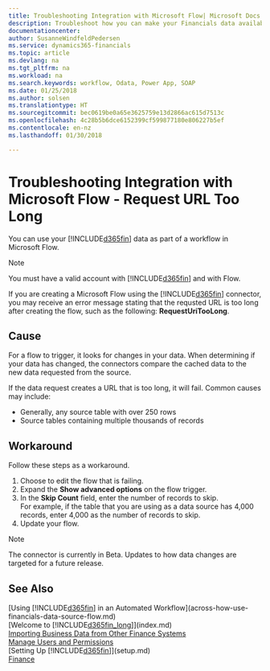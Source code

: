 ```yaml
---
title: Troubleshooting Integration with Microsoft Flow| Microsoft Docs
description: Troubleshoot how you can make your Financials data available as a data source and specify an OData URL of your web services to build an automated workflow.
documentationcenter: 
author: SusanneWindfeldPedersen
ms.service: dynamics365-financials
ms.topic: article
ms.devlang: na
ms.tgt_pltfrm: na
ms.workload: na
ms.search.keywords: workflow, Odata, Power App, SOAP
ms.date: 01/25/2018
ms.author: solsen
ms.translationtype: HT
ms.sourcegitcommit: bec0619be0a65e3625759e13d2866ac615d7513c
ms.openlocfilehash: 4c28b5b6dce6152399cf599877180e806227b5ef
ms.contentlocale: en-nz
ms.lasthandoff: 01/30/2018

---
```

# <a name="troubleshooting-integration-with-microsoft-flow---request-url-too-long"></a>Troubleshooting Integration with Microsoft Flow - Request URL Too Long
You can use your [!INCLUDE[d365fin](includes/d365fin_md.md)] data as part of a workflow in Microsoft Flow.  

> [!NOTE]  
>   You must have a valid account with [!INCLUDE[d365fin](includes/d365fin_md.md)] and with Flow.  

If you are creating a Microsoft Flow using the [!INCLUDE[d365fin](includes/d365fin_md.md)] connector, you may receive an error message stating that the requsted URL is too long after creating the flow, such as the following: **RequestUriTooLong**.

## <a name="cause"></a>Cause
For a flow to trigger, it looks for changes in your data. When determining if your data has changed, the connectors compare the cached data to the new data requested from the source.  

If the data request creates a URL that is too long, it will fail. Common causes may include:
- Generally, any source table with over 250 rows
- Source tables containing multiple thousands of records

## <a name="workaround"></a>Workaround
Follow these steps as a workaround.
1. Choose to edit the flow that is failing.
2. Expand the **Show advanced options** on the flow trigger.
3. In the **Skip Count** field, enter the number of records to skip.  
For example, if the table that you are using as a data source has 4,000 records, enter 4,000 as the number of records to skip.
4. Update your flow.

> [!NOTE]  
> The connector is currently in Beta. Updates to how data changes are targeted for a future release.


## <a name="see-also"></a>See Also
[Using [!INCLUDE[d365fin](includes/d365fin_md.md)] in an Automated Workflow](across-how-use-financials-data-source-flow.md)  
[Welcome to [!INCLUDE[d365fin_long](includes/d365fin_long_md.md)]](index.md)  
[Importing Business Data from Other Finance Systems](upload-data.md)  
[Manage Users and Permissions](ui-how-users-permissions.md)    
[Setting Up [!INCLUDE[d365fin](includes/d365fin_md.md)]](setup.md)  
[Finance](finance.md)  

